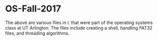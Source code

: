 # OS-Fall-2017

The above are various files in `C` that were part of the operating systems class at UT Arlington. The files include creating a shell, handling FAT32 files, and threading algorithms.
